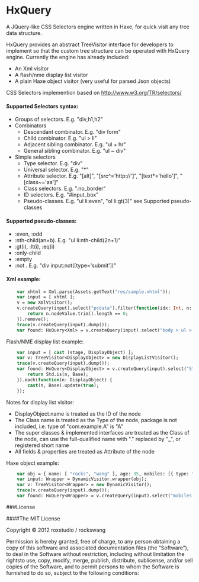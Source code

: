 HxQuery
=======

A JQuery-like CSS Selectors engine written in Haxe, for quick visit any tree data structure.

HxQuery provides an abstract TreeVisitor interface for developers to implement so that the custom tree structure can be operated with HxQuery engine.
Currently the engine has already included: 

* An Xml visitor
* A flash/nme display list visitor
* A plain Haxe object visitor (very useful for parsed Json objects)

CSS Selectors implemention based on http://www.w3.org/TR/selectors/

#### Supported Selectors syntax:

* Groups of selectors. E.g. "div,h1,h2"
* Combinators
  * Descendant combinator. E.g. "div form"
  * Child combinator. E.g. "ul > li"
  * Adjacent sibling combinator. E.g. "ul + hr"
  * General sibling combinator. E.g. "ul ~ div"
* Simple selectors
  * Type selector. E.g. "div"
  * Universal selector. E.g. "*"
  * Attribute selector. E.g. "[alt]", "[src^='http://']", "[text*='hello']", "[class~='aa']"
  * Class selectors. E.g. ".no_border"
  * ID selectors. E.g. "#input_box"
  * Pseudo-classes. E.g. "ul li:even", "ol li:gt(3)" see Supported pseudo-classes

#### Supported pseudo-classes:

* :even, :odd
* :nth-child(an+b). E.g. "ul li:nth-child(2n+1)"
* :gt(i), :lt(i), :eq(i)
* :only-child
* :empty
* :not . E.g. "div input:not([type='submit'])"
  
#### Xml example:

```haxe
    var xhtml = Xml.parse(Assets.getText("res/sample.xhtml"));
    var input = [ xhtml ];
    v = new XmlVisitor();
    v.createQuery(input).select("pcdata").filter(function(idx: Int, n: Xml) : Bool {
        return n.nodeValue.trim().length == 0;
    }).remove();
    trace(v.createQuery(input).dump());
    var found: HxQuery<Xml> = v.createQuery(input).select("body > ul > li");
```

Flash/NME display list example:
```haxe
    var input = [ cast (stage, DisplayObject) ];
    var v: TreeVisitor<DisplayObject> = new DisplayListVisitor();
    trace(v.createQuery(input).dump());
    var found: HxQuery<DisplayObject> = v.createQuery(input).select("Stage Circle").filter(function(_, n: DisplayObject) {
        return Std.is(n, Base);
    }).each(function(n: DisplayObject) {
        cast(n, Base).update(true);
    });
```

Notes for display list visitor:
* DisplayObject.name is treated as the ID of the node
* The Class name is treated as the Type of the node, package is not included, i.e. type of "com.example.A" is "A"
* The super classes & implemented interfaces are treated as the Class of the node, can use the full-qualified name with "." replaced by "_", or registered short name
* All fields & properties are treated as Attribute of the node

Haxe object example:
```haxe
    var obj = { name: [ "rocks", "wang" ], age: 35, mobiles: [{ type: "xiaomi", no: "1111" }, { type: "c8500" }] };
    var input: Wrapper = DynamicVisitor.wrapper(obj);
    var v: TreeVisitor<Wrapper> = new DynamicVisitor();
    trace(v.createQuery(input).dump());
    var found: HxQuery<Wrapper> = v.createQuery(input).select("mobiles > :not([no])");
```

###License

####The MIT License

Copyright © 2012 roxstudio / rockswang

Permission is hereby granted, free of charge, to any person obtaining a copy of this software and associated documentation files (the “Software”), to deal in the Software without restriction, including without limitation the rightsto use, copy, modify, merge, publish, distribute, sublicense, and/or sell copies of the Software, and to permit persons to whom the Software is furnished to do so, subject to the following conditions:
